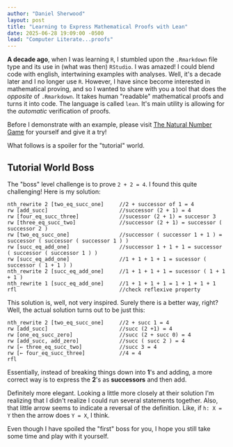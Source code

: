 ```yaml
---
author: "Daniel Sherwood"
layout: post
title: "Learning to Express Mathematical Proofs with Lean"
date: 2025-06-28 19:09:00 -0500
lead: "Computer Literate...proofs"
---
```


**A decade ago**, when I was learning ```R```, I stumbled upon the ```.Rmarkdown``` file type and its use in (what was then) `RStudio`. 
I was amazed! I could blend code with english, intertwining examples with analyses. 
Well, it's a decade later and I no longer use ```R```.  However, I have since become interested in mathematical proving, and so I wanted to share with you a tool that does the *opposite* of ```.Rmarkdown```. 
It takes human "readable" mathematical proofs and turns it into code.
The language is called ```lean```. It's main utility is allowing for the *automatic* verification of proofs. 

Before I demonstrate with an example, please visit [The Natural Number Game](https://adam.math.hhu.de/#/g/leanprover-community/nng4)
for yourself and give it a try! 

What follows is a spoiler for the "tutorial" world. 

## Tutorial World Boss
The "boss" level challenge is to prove ```2 + 2 = 4```. I found this quite challenging! 
Here is my solution: 

```{lean}
nth_rewrite 2 [two_eq_succ_one]     //2 + successor of 1 = 4
rw [add_succ]                       //successor (2 + 1) = 4
rw [four_eq_succ_three]             //sucessor (2 + 1) = succesor 3
rw [three_eq_succ_two]              //successor (2 + 1) = successor ( successor 2 )
rw [two_eq_succ_one]                //successor ( successor 1 + 1 ) = successor ( successor ( successor 1 ) ) 
rw [succ_eq_add_one]                //successor 1 + 1 + 1 = successor ( successor ( successor 1 ) ) 
rw [succ_eq_add_one]                //1 + 1 + 1 + 1 = sucessor ( successor ( 1 + 1 ) ) 
nth_rewrite 2 [succ_eq_add_one]     //1 + 1 + 1 + 1 = sucessor ( 1 + 1 + 1 )
nth_rewrite 1 [succ_eq_add_one]     //1 + 1 + 1 + 1 = 1 + 1 + 1 + 1
rfl                                 //check reflexive property 
```
This solution is, well, not very inspired. Surely there is a better way, right? 
Well, the actual solution turns out to be just this: 

```{lean}
nth_rewrite 2 [two_eq_succ_one]     //2 + succ 1 = 4 
rw [add_succ]                       //succ (2 +1) = 4
rw [one_eq_succ_zero]               //succ (2 + succ 0) = 4
rw [add_succ, add_zero]             //succ ( succ 2 ) = 4
rw [← three_eq_succ_two]            //succ 3 = 4
rw [← four_eq_succ_three]           //4 = 4
rfl
```

Essentially, instead of breaking things down into **1**'s and adding, a more correct way is to express the **2**'s as **successors** and then add.

Definitely more elegant. 
Looking a little more closely at their solution I'm realizing that I didn't realize I could run several statements together. 
Also, that little arrow seems to indicate a reversal of the definition. 
Like, if ```h: X = Y``` then the arrow does ```Y = X```, I think. 

Even though I have spoiled the "first" boss for you, I hope you still take some time and play with it yourself. 
